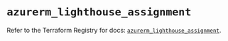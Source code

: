 # `azurerm_lighthouse_assignment`

Refer to the Terraform Registry for docs: [`azurerm_lighthouse_assignment`](https://registry.terraform.io/providers/hashicorp/azurerm/2.99.0/docs/resources/lighthouse_assignment).
